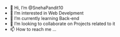 - 👋 Hi, I’m @SnehaPandit10
- 👀 I’m interested in Web Develpment
- 🌱 I’m currently learning Back-end
- 💞️ I’m looking to collaborate on Projects related to it
- 📫 How to reach me ...

<!---
SnehaPandit10/SnehaPandit10 is a ✨ special ✨ repository because its `README.md` (this file) appears on your GitHub profile.
You can click the Preview link to take a look at your changes.
--->
